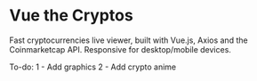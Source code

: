 # Vue the Cryptos
Fast cryptocurrencies live viewer, built with Vue.js, Axios and the Coinmarketcap API.
Responsive for desktop/mobile devices.

To-do:
1 - Add graphics
2 - Add crypto anime
